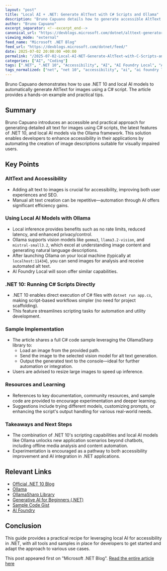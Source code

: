 ```yaml
---
layout: "post"
title: "Local AI + .NET: Generate AltText with C# Scripts and Ollama"
description: "Bruno Capuano details how to generate accessible AltText for images using .NET 10's scriptable C# feature combined with local AI models such as those run by Ollama. The guide covers setting up the environment, using the OllamaSharp library, running the code with dotnet run, and enhancing accessibility while exploring offline AI capabilities."
author: "Bruno Capuano"
excerpt_separator: <!--excerpt_end-->
canonical_url: "https://devblogs.microsoft.com/dotnet/alttext-generator-csharp-local-models/"
viewing_mode: "external"
feed_name: "Microsoft .NET Blog"
feed_url: "https://devblogs.microsoft.com/dotnet/feed/"
date: 2025-07-02 20:00:00 +00:00
permalink: "/2025-07-02-Local-AI-NET-Generate-AltText-with-C-Scripts-and-Ollama.html"
categories: ["AI", "Coding"]
tags: [".NET", ".NET 10", "Accessibility", "AI", "AI Foundry Local", "Alttext", "C#", "Coding", "Generative AI", "Image Processing", "Local AI Models", "Local Models", "News", "Ollama", "OllamaSharp", "Script Execution", "Vision Models"]
tags_normalized: ["net", "net 10", "accessibility", "ai", "ai foundry local", "alttext", "c", "coding", "generative ai", "image processing", "local ai models", "local models", "news", "ollama", "ollamasharp", "script execution", "vision models"]
---
```


Bruno Capuano demonstrates how to use .NET 10 and local AI models to automatically generate AltText for images using a C# script. The article provides a hands-on example and practical tips.<!--excerpt_end-->

## Summary

Bruno Capuano introduces an accessible and practical approach for generating detailed alt text for images using C# scripts, the latest features of .NET 10, and local AI models via the Ollama framework. This solution enables developers to enhance accessibility in their applications by automating the creation of image descriptions suitable for visually impaired users.

## Key Points

### AltText and Accessibility

- Adding alt text to images is crucial for accessibility, improving both user experiences and SEO.
- Manual alt text creation can be repetitive—automation through AI offers significant efficiency gains.

### Using Local AI Models with Ollama

- Local inference provides benefits such as no rate limits, reduced latency, and enhanced privacy/control.
- Ollama supports vision models like `gemma3`, `llama3.2-vision`, and `mistral-small3.2`, which excel at understanding image content and generating natural language descriptions.
- After launching Ollama on your local machine (typically at `localhost:11434`), you can send images for analysis and receive automated alt text.
- AI Foundry Local will soon offer similar capabilities.

### .NET 10: Running C# Scripts Directly

- .NET 10 enables direct execution of C# files with `dotnet run app.cs`, making script-based workflows simpler (no need for project scaffolding).
- This feature streamlines scripting tasks for automation and utility development.

### Sample Implementation

- The article shares a full C# code sample leveraging the OllamaSharp library to:
  - Load an image from the provided path.
  - Send the image to the selected vision model for alt text generation.
  - Output the generated text to the console—ideal for further automation or integration.
- Users are advised to resize large images to speed up inference.

### Resources and Learning

- References to key documentation, community resources, and sample code are provided to encourage experimentation and deeper learning.
- Suggestions include trying different models, customizing prompts, or enhancing the script's output handling for various real-world needs.

### Takeaways and Next Steps

- The combination of .NET 10's scripting capabilities and local AI models like Ollama unlocks new application scenarios beyond chatbots, including offline media analysis and content automation.
- Experimentation is encouraged as a pathway to both accessibility improvement and AI integration in .NET applications.

## Relevant Links

- [Official .NET 10 Blog](https://devblogs.microsoft.com/dotnet/announcing-dotnet-run-app/)
- [Ollama](https://ollama.com)
- [OllamaSharp Library](https://github.com/elbruno/ollamasharp)
- [Generative AI for Beginners (.NET)](https://aka.ms/genainet)
- [Sample Code Gist](https://gist.github.com/elbruno/4396c9ee3e56d1c86d280faa33b8f9fe)
- [AI Foundry](https://aka.ms/aifoundry)

## Conclusion

This guide provides a practical recipe for leveraging local AI for accessibility in .NET, with all tools and samples in place for developers to get started and adapt the approach to various use cases.

This post appeared first on "Microsoft .NET Blog". [Read the entire article here](https://devblogs.microsoft.com/dotnet/alttext-generator-csharp-local-models/)
